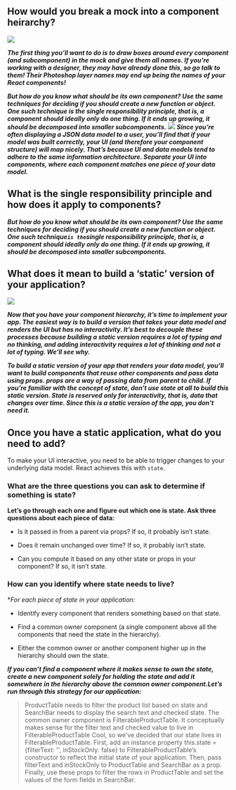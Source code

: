 ## How would you break a mock into a component heirarchy?
![](https://blog.harveydelaney.com/content/images/2019/08/react.jpg)

***The first thing you’ll want to do is to draw boxes around every component (and subcomponent) in the mock and give them all names. If you’re working with a designer, they may have already done this, so go talk to them! Their Photoshop layer names may end up being the names of your React components!***

***But how do you know what should be its own component? Use the same techniques for deciding if you should create a new function or object. One such technique is the single responsibility principle, that is, a component should ideally only do one thing. If it ends up growing, it should be decomposed into smaller subcomponents.***
![](https://reactjs.org/static/eb8bda25806a89ebdc838813bdfa3601/6b2ea/thinking-in-react-components.png)
***Since you’re often displaying a JSON data model to a user, you’ll find that if your model was built correctly, your UI (and therefore your component structure) will map nicely. That’s because UI and data models tend to adhere to the same information architecture. Separate your UI into components, where each component matches one piece of your data model.***


## What is the single responsibility principle and how does it apply to components?

***But how do you know what should be its own component? Use the same techniques for deciding if you should create a new function or object. One such technique` is the `single responsibility principle, that is, a component should ideally only do one thing. If it ends up growing, it should be decomposed into smaller subcomponents.***

## What does it mean to build a ‘static’ version of your application?
![](https://images.indepth.dev/images/2021/04/Building-a-react-static-site-generator-in--20-lines-of-code--4-dependencies-and-no-transpilers2.jpg)

***Now that you have your component hierarchy, it’s time to implement your app. The easiest way is to build a version that takes your data model and renders the UI but has no interactivity. It’s best to decouple these processes because building a static version requires a lot of typing and no thinking, and adding interactivity requires a lot of thinking and not a lot of typing. We’ll see why.***

***To build a static version of your app that renders your data model, you’ll want to build components that reuse other components and pass data using props. props are a way of passing data from parent to child. If you’re familiar with the concept of state, don’t use state at all to build this static version. State is reserved only for interactivity, that is, data that changes over time. Since this is a static version of the app, you don’t need it.***

## Once you have a static application, what do you need to add?
To make your UI interactive, you need to be able to trigger changes to your underlying data model. React achieves this with `state`.

### What are the three questions you can ask to determine if something is state?

**Let’s go through each one and figure out which one is state. Ask three questions about each piece of data:**

* Is it passed in from a parent via props? If so, it probably isn’t state.

* Does it remain unchanged over time? If so, it probably isn’t state.

* Can you compute it based on any other state or props in your component? If so, it isn’t state.

### How can you identify where state needs to live?

**For each piece of state in your application:*

* Identify every component that renders something based on that state.

* Find a common owner component (a single component above all the components that need the state in the hierarchy).

* Either the common owner or another component higher up in the hierarchy should own the state.

***If you can’t find a component where it makes sense to own the state, create a new component solely for holding the state and add it somewhere in the hierarchy above the common owner component.Let’s run through this strategy for our application:***

> ProductTable needs to filter the product list based on state and SearchBar needs to display the search text and checked state.
The common owner component is FilterableProductTable.
It conceptually makes sense for the filter text and checked value to live in FilterableProductTable
Cool, so we’ve decided that our state lives in FilterableProductTable. First, add an instance property this.state = {filterText: '', inStockOnly: false} to FilterableProductTable’s constructor to reflect the initial state of your application. Then, pass filterText and inStockOnly to ProductTable and SearchBar as a prop. Finally, use these props to filter the rows in ProductTable and set the values of the form fields in SearchBar.